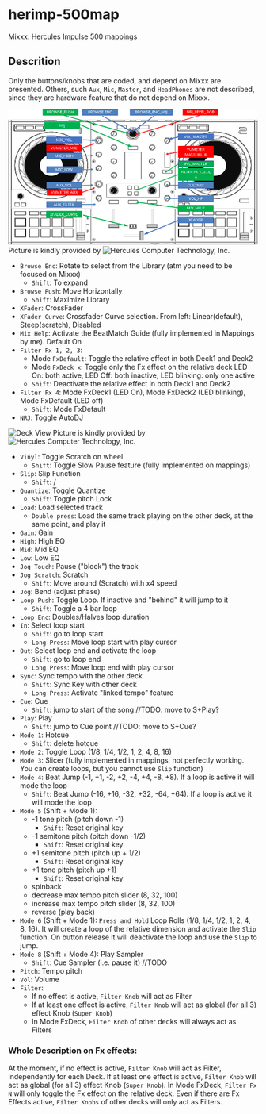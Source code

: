 # herimp-500map
Mixxx: Hercules Impulse 500 mappings

## Descrition

Only the buttons/knobs that are coded, and depend on Mixxx are presented.
Others, such `Aux`, `Mic`, `Master`, and `HeadPhones` are not described, since they are hardware feature that do not depend on Mixxx.

![Global View](https://raw.githubusercontent.com/Ev3nt1ne/herimp-500map/main/other/global.jpg)
Picture is kindly provided by ![Hercules Computer Technology, Inc.](https://www.hercules.com)

 - `Browse Enc`: Rotate to select from the Library (atm you need to be focused on Mixxx)
 	- `Shift`: To expand
 - `Browse Push`: Move Horizontally
 	- `Shift`: Maximize Library
 - `XFader`: CrossFader
 - `XFader Curve`: Crossfader Curve selection. From left: Linear(default), Steep(scratch), Disabled
 - `Mix Help`: Activate the BeatMatch Guide (fully implemented in Mappings by me). Default On
 - `Filter Fx 1, 2, 3`:
 	* Mode `FxDefault`: Toggle the relative effect in both Deck1 and Deck2
	* Mode `FxDeck x`: Toggle only the Fx effect on the relative deck
	LED On: both active, LED Off: both inactive, LED blinking: only one active
 	- `Shift`: Deactivate the relative effect in both Deck1 and Deck2
 - `Filter Fx 4`: Mode FxDeck1 (LED On), Mode FxDeck2 (LED blinking), Mode FxDefault (LED off)
 	- `Shift`: Mode FxDefault
 - `NRJ`: Toggle AutoDJ

![Deck View](https://raw.githubusercontent.com/Ev3nt1ne/herimp-500map/tree/main/other/deck.jpg)
Picture is kindly provided by ![Hercules Computer Technology, Inc.](https://www.hercules.com)

 - `Vinyl`: Toggle Scratch on wheel
 	- `Shift`: Toggle Slow Pause feature (fully implemented on mappings)
 - `Slip`: Slip Function
 	- `Shift`: /
 - `Quantize`: Toggle Quantize
 	- `Shift`: Toggle pitch Lock
 - `Load`: Load selected track
 	- `Double press`: Load the same track playing on the other deck, at the same point, and play it
 - `Gain`: Gain
 - `High`: High EQ
 - `Mid`: Mid EQ
 - `Low`: Low EQ
 - `Jog Touch`: Pause ("block") the track
 - `Jog Scratch`: Scratch
 	- `Shift`: Move around (Scratch) with x4 speed
 - `Jog`: Bend (adjust phase)
 - `Loop Push`: Toggle Loop. If inactive and "behind" it will jump to it
 	- `Shift`: Toggle a 4 bar loop
 - `Loop Enc`: Doubles/Halves loop duration
 - `In`: Select loop start
 	- `Shift`: go to loop start
	- `Long Press`: Move loop start with play cursor
 - `Out`: Select loop end and activate the loop
 	- `Shift`: go to loop end
	- `Long Press`: Move loop end with play cursor
 - `Sync`: Sync tempo with the other deck
 	- `Shift`: Sync Key with other deck
	- `Long Press`: Activate "linked tempo" feature
 - `Cue`: Cue
 	- `Shift`: jump to start of the song //TODO: move to S+Play?
 - `Play`: Play
 	- `Shift`: jump to Cue point //TODO: move to S+Cue?
 - `Mode 1`: Hotcue
 	- `Shift`: delete hotcue
 - `Mode 2`: Toggle Loop (1/8, 1/4, 1/2, 1, 2, 4, 8, 16)
 - `Mode 3`: Slicer (fully implemented in mappings, not perfectly working. You can create loops, but you cannot use `Slip` function)
 - `Mode 4`: Beat Jump (-1, +1, -2, +2, -4, +4, -8, +8). If a loop is active it will mode the loop
 	- `Shift`: Beat Jump (-16, +16, -32, +32, -64, +64). If a loop is active it will mode the loop
 - `Mode 5` (Shift + Mode 1):
 	* -1 tone pitch (pitch down -1)
		- `Shift`: Reset original key
	* -1 semitone pitch (pitch down -1/2)
		- `Shift`: Reset original key
	* +1 semitone pitch (pitch up + 1/2)
		- `Shift`: Reset original key
	* +1 tone pitch (pitch up +1)
		- `Shift`: Reset original key
	* spinback
	* decrease max tempo pitch slider (8, 32, 100)
	* increase max tempo pitch slider (8, 32, 100)
	* reverse (play back)
 - `Mode 6` (Shift + Mode 1): `Press and Hold` Loop Rolls (1/8, 1/4, 1/2, 1, 2, 4, 8, 16). It will create a loop of the relative dimension and activate the `Slip` function. On button release it will deactivate the loop and use the `Slip` to jump.
 - `Mode 8` (Shift + Mode 4): Play Sampler
 	- `Shift`: Cue Sampler (i.e. pause it) //TODO
 - `Pitch`: Tempo pitch
 - `Vol`: Volume
 - `Filter`:
 	* If no effect is active, `Filter Knob` will act as Filter
	* If at least one effect is active, `Filter Knob` will act as global (for all 3) effect Knob (`Super Knob`)
	* In Mode FxDeck, `Filter Knob` of other decks will always act as Filters



### Whole Description on Fx effects:
At the moment, if no effect is active, `Filter Knob` will act as Filter, independently for each Deck.
If at least one effect is active, `Filter Knob` will act as global (for all 3) effect Knob (`Super Knob`).
In Mode FxDeck, `Filter Fx N` will only toggle the Fx effect on the relative deck. Even if there are Fx Effects active, `Filter Knobs` of other decks will only act as Filters.

